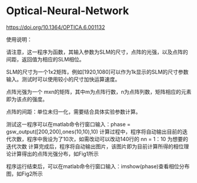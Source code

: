 # Optical-Neural-Network
https://doi.org/10.1364/OPTICA.6.001132

使用说明：

请注意，这一程序为函数，其输入参数为SLM的尺寸，点阵的光强，以及点阵的间距，返回值为相应的SLM相位。

SLM的尺寸为一个1x2矩阵，例如[1920,1080]可以作为1k显示的SLM的尺寸参数输入。测试时可以使用较小的尺寸加快运算速度。

点阵光强为一个 mxn的矩阵，其中m为点阵行数，n为点阵列数，矩阵相应的元素即为该点的强度。

点阵的间距：单位未归一化，需要结合具体实验参数计算。

测试这一程序可以在matlab命令行窗口输入：phase =  gsw_output([200,200],ones(10,10),10)
计算过程中，程序将自动输出目前的迭代次数，程序中我设为了10次，如需改动可以改动140行的 nn = 1：10 为想要的迭代次数
计算完成后，程序将自动输出图片，该图片即为目前计算所得的相位理论计算得出的点阵光强分布，如Fig1所示

程序运行结束后，可以在matlab命令行窗口输入：imshow(phase)查看相位分布图，如Fig2所示
